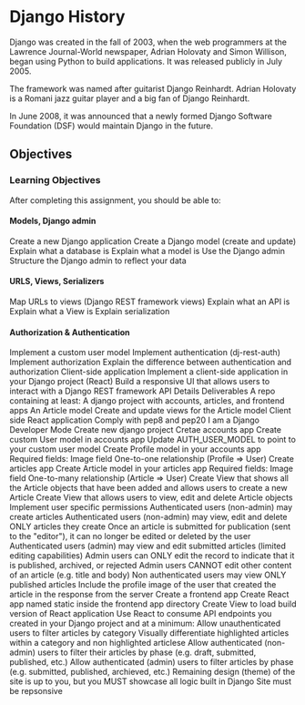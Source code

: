 # Django History
Django was created in the fall of 2003, when the web programmers at the Lawrence Journal-World newspaper, Adrian Holovaty and Simon Willison, began using Python to build applications. It was released publicly in July 2005.

The framework was named after guitarist Django Reinhardt. Adrian Holovaty is a Romani jazz guitar player and a big fan of Django Reinhardt.

In June 2008, it was announced that a newly formed Django Software Foundation (DSF) would maintain Django in the future.

## Objectives
### Learning Objectives
After completing this assignment, you should be able to:

#### Models, Django admin
Create a new Django application
Create a Django model (create and update)
Explain what a database is
Explain what a model is
Use the Django admin
Structure the Django admin to reflect your data

#### URLS, Views, Serializers
Map URLs to views (Django REST framework views)
Explain what an API is
Explain what a View is
Explain serialization

#### Authorization & Authentication
Implement a custom user model
Implement authentication (dj-rest-auth)
Implement authorization
Explain the difference between authentication and authorization
Client-side application
Implement a client-side application in your Django project (React)
Build a responsive UI that allows users to interact with a Django REST framework API
Details
Deliverables
A repo containing at least:
A django project with accounts, articles, and frontend apps
An Article model
Create and update views for the Article model
Client side React application
Comply with pep8 and pep20
I am a Django Developer Mode
Create new django project
Cretae accounts app
Create custom User model in accounts app
Update AUTH_USER_MODEL to point to your custom user model
Create Profile model in your accounts app
Required fields:
Image field
One-to-one relationship (Profile => User)
Create articles app
Create Article model in your articles app
Required fields:
Image field
One-to-many relationship (Article => User)
Create View that shows all the Article objects that have been added and allows users to create a new Article
Create View that allows users to view, edit and delete Article objects
Implement user specific permissions
Authenticated users (non-admin) may create articles
Authenticated users (non-admin) may view, edit and delete ONLY articles they create
Once an article is submitted for publication (sent to the "editor"), it can no longer be edited or deleted by the user
Authenticated users (admin) may view and edit submitted articles (limited editing capabilities)
Admin users can ONLY edit the record to indicate that it is published, archived, or rejected
Admin users CANNOT edit other content of an article (e.g. title and body)
Non authenticated users may view ONLY published articles
Include the profile image of the user that created the article in the response from the server
Create a frontend app
Create React app named static inside the frontend app directory
Create View to load build version of React application
Use React to consume API endpoints you created in your Django project and at a minimum:
Allow unauthenticated users to filter articles by category
Visually differentiate highlighted articles within a category and non highlighted articlese
Allow authenticated (non-admin) users to filter their articles by phase (e.g. draft, submitted, published, etc.)
Allow authenticated (admin) users to filter articles by phase (e.g. submitted, published, archieved, etc.)
Remaining design (theme) of the site is up to you, but you MUST showcase all logic built in Django
Site must be repsonsive
